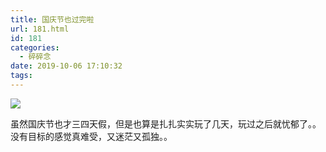 ```yaml
---
title: 国庆节也过完啦
url: 181.html
id: 181
categories:
  - 碎碎念
date: 2019-10-06 17:10:32
tags:
---
```


![](/img/post/B15A9E56A90DD965BCD5BCBC9C6DF509.png)

虽然国庆节也才三四天假，但是也算是扎扎实实玩了几天，玩过之后就忧郁了。。没有目标的感觉真难受，又迷茫又孤独。。
